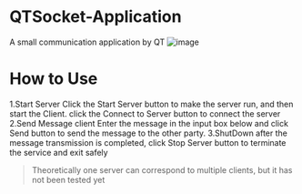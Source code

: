 # QTSocket-Application
A small communication application by QT
![image](https://github.com/Wei-Noel/QTSocket-Application/assets/73543663/8443cd45-4c2c-4655-a906-c53414a61615)
# How to Use
1.Start Server
Click the Start Server button to make the server run, and then start the Client. 
click the Connect to Server button to connect the server
2.Send Message
client Enter the message in the input box below and click Send button to send the message to the other party.
3.ShutDown
after the message transmission is completed, click Stop Server button to terminate the service and exit safely

>Theoretically one server can correspond to multiple clients, but it has not been tested yet
